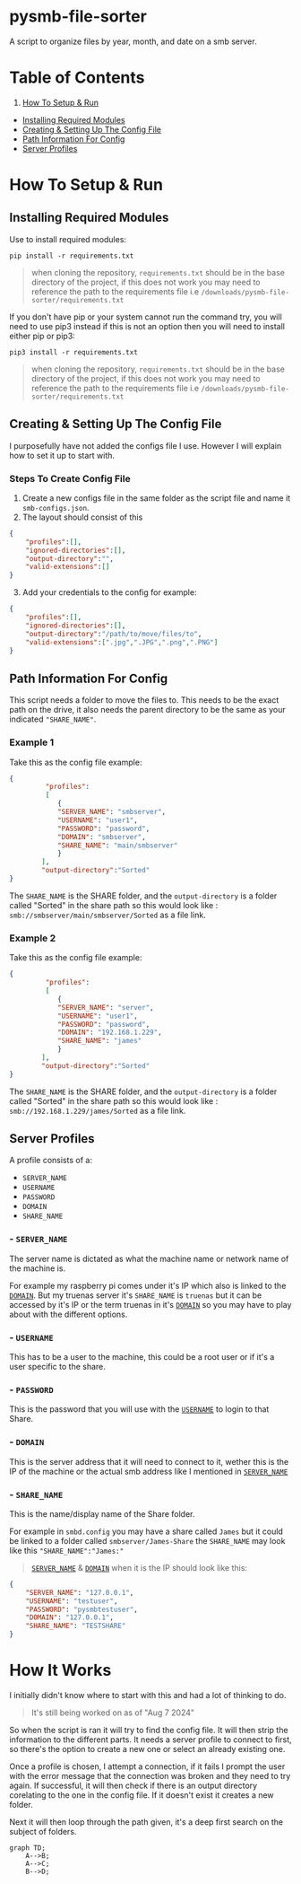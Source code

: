 # pysmb-file-sorter
A script to organize files by year, month, and date on a smb server.

# Table of Contents
1. [How To Setup & Run](#how-to-setup--run)
- [Installing Required Modules](#installing-required-modules)
- [Creating & Setting Up The Config File](#creating--setting-up-the-config-file)
- [Path Information For Config](#path-information-for-config)
- [Server Profiles](#server-profiles)

# How To Setup & Run


## Installing Required Modules
Use to install required modules:

```pip install -r requirements.txt```
> when cloning the repository, ```requirements.txt``` should be in the base directory of the project, if this does not work you may need to reference the path to the requirements file i.e ```/downloads/pysmb-file-sorter/requirements.txt```

If you don't have pip or your system cannot run the command try, you will need to use pip3 instead if this is not an option then you will need to install either pip or pip3:

```pip3 install -r requirements.txt```
> when cloning the repository, ```requirements.txt``` should be in the base directory of the project, if this does not work you may need to reference the path to the requirements file i.e ```/downloads/pysmb-file-sorter/requirements.txt```

## Creating & Setting Up The Config File
I purposefully have not added the configs file I use. However I will explain how to set it up to start with.

### Steps To Create Config File
1. Create a new configs file in the same folder as the script file and name it ```smb-configs.json```.
2. The layout should consist of this

``` json
{
    "profiles":[],
    "ignored-directories":[],
    "output-directory":"",
    "valid-extensions":[]
}
```
3. Add your credentials to the config for example:

``` json
{
    "profiles":[],
    "ignored-directories":[],
    "output-directory":"/path/to/move/files/to",
    "valid-extensions":[".jpg",".JPG",".png",".PNG"]
}
```

## Path Information For Config
This script needs a folder to move the files to. This needs to be the exact path on the drive, it also needs the parent directory to be the same as your indicated ```"SHARE_NAME"```.
### Example 1
Take this as the config file example:
``` json
{
         "profiles":
         [
            {
            "SERVER_NAME": "smbserver",
            "USERNAME": "user1",
            "PASSWORD": "password",
            "DOMAIN": "smbserver",
            "SHARE_NAME": "main/smbserver"
            }
        ],
        "output-directory":"Sorted"
}
```

The ```SHARE_NAME``` is the SHARE folder, and the ```output-directory``` is a folder called "Sorted" in the share path so this would look like : ```smb://smbserver/main/smbserver/Sorted``` as a file link.

### Example 2

Take this as the config file example:
``` json
{
         "profiles":
         [
            {
            "SERVER_NAME": "server",
            "USERNAME": "user1",
            "PASSWORD": "password",
            "DOMAIN": "192.168.1.229",
            "SHARE_NAME": "james"
            }
        ],
        "output-directory":"Sorted"
}
```

The ```SHARE_NAME``` is the SHARE folder, and the ```output-directory``` is a folder called "Sorted" in the share path so this would look like : ```smb://192.168.1.229/james/Sorted``` as a file link.

## Server Profiles
A profile consists of a:
- ```SERVER_NAME```
- ```USERNAME```
- ```PASSWORD```
- ```DOMAIN```
- ```SHARE_NAME```

 ### - ```SERVER_NAME```
The server name is dictated as what the machine name or network name of the machine is. 

For example my raspberry pi comes under it's IP which also is linked to the [```DOMAIN```](#--domain). But my truenas server it's ```SHARE_NAME``` is ```truenas``` but it can be accessed by it's IP or the term truenas in it's [```DOMAIN```](#--domain) so you may have to play about with the different options.

### - ```USERNAME```
This has to be a user to the machine, this could be a root user or if it's a user specific to the share.

### - ```PASSWORD``` 
This is the password that you will use with the [```USERNAME```](#--username) to login to that Share.

### - ```DOMAIN```
This is the server address that it will need to connect to it, wether this is the IP of the machine or the actual smb address like I mentioned in [```SERVER_NAME```](#--server_name)

### - ```SHARE_NAME```
This is the name/display name of the Share folder. 

For example in ```smbd.config``` you may have a share called ```James``` but it could be linked to a folder called ```smbserver/James-Share``` the ```SHARE_NAME``` may look like this ```"SHARE_NAME":"James:"```

> [```SERVER_NAME```](#--server_name) & [```DOMAIN```](#--domain) when it is the IP should look like this:
```json
{
    "SERVER_NAME": "127.0.0.1",
    "USERNAME": "testuser",
    "PASSWORD": "pysmbtestuser",
    "DOMAIN": "127.0.0.1",
    "SHARE_NAME": "TESTSHARE"
}
```

# How It Works

I initially didn't know where to start with this and had a lot of thinking to do.
> It's still being worked on as of "Aug 7 2024" 

So when the script is ran it will try to find the config file. It will then strip the information to the different parts. It needs a server profile to connect to first, so there's the option to create a new one or select an already existing one. 

Once a profile is chosen, I attempt a connection, if it fails I prompt the user with the error message that the connection was broken and they need to try again. If successful, it will then check if there is an output directory corelating to the one in the config file. If it doesn't exist it creates a new folder.

Next it will then loop through the path given, it's a deep first search on the subject of folders.

```mermaid
graph TD;
    A-->B;
    A-->C;
    B-->D;
```


